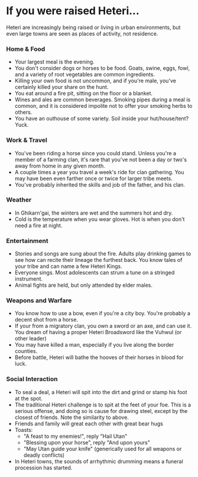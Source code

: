 # If you were raised Heteri...

Heteri are increasingly being raised or living in urban environments, but even large towns are seen as places of activity, not residence.

### Home & Food

* Your largest meal is the evening.
* You don't consider dogs or horses to be food. Goats, swine, eggs, fowl, and a variety of root vegetables are common ingredients.
* Killing your own food is not uncommon, and if you're male, you've certainly killed your share on the hunt.
* You eat around a fire pit, sitting on the floor or a blanket.
* Wines and ales are common beverages. Smoking pipes during a meal is common, and it is considered impolite not to offer your smoking herbs to others.
* You have an outhouse of some variety. Soil inside your hut/house/tent? Yuck.

### Work & Travel

* You've been riding a horse since you could stand. Unless you're a member of a farming clan, it's rare that you've not been a day or two's away from home in any given month.
* A couple times a year you travel a week's ride for clan gathering. You may have been even farther once or twice for larger tribe meets.
* You've probably inherited the skills and job of the father, and his clan.

### Weather

* In Ghikarn'gai, the winters are wet and the summers hot and dry.
* Cold is the temperature when you wear gloves. Hot is when you don't need a fire at night.

### Entertainment

* Stories and songs are sung about the fire. Adults play drinking games to see how can recite their lineage the furthest back. You know tales of your tribe and can name a few Heteri Kings.
* Everyone sings. Most adolescents can strum a tune on a stringed instrument.
* Animal fights are held, but only attended by elder males.

### Weapons and Warfare

* You know how to use a bow, even if you're a city boy. You're probably a decent shot from a horse.
* If your from a migratory clan, you own a sword or an axe, and can use it. You dream of having a proper Heteri Broadsword like the Vuhwul (or other leader)
* You may have killed a man, especially if you live along the border counties.
* Before battle, Heteri will bathe the hooves of their horses in blood for luck.

### Social Interaction
* To seal a deal, a Heteri will spit into the dirt and grind or stamp his foot at the spot.
* The traditional Heteri challenge is to spit at the feet of your foe. This is a serious offense, and doing so is cause for drawing steel, except by the closest of friends. Note the similarity to above.
* Friends and family will great each other with great bear hugs
* Toasts:
  * "A feast to my enemies!", reply "Hail Utan"
  * "Blessing upon your horse", reply "And upon yours"
  * "May Utan guide your knife" (generically used for all weapons or deadly conflicts)
* In Heteri towns, the sounds of arrhythmic drumming means a funeral procession has started.
